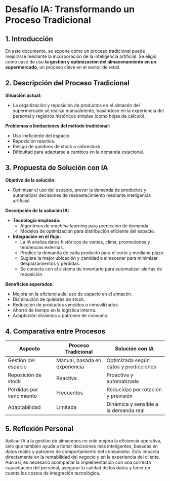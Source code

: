 # Desafío IA: Transformando un Proceso Tradicional

## 1. Introducción
En este documento, se expone cómo un proceso tradicional puede mejorarse mediante la incorporación de la inteligencia artificial. Se eligió como caso de uso **la gestión y optimización del almacenamiento en un supermercado**, un proceso clave en el sector de retail.

## 2. Descripción del Proceso Tradicional

**Situación actual:**  
- La organización y reposición de productos en el almacén del supermercado se realiza manualmente, basándose en la experiencia del personal y registros históricos simples (como hojas de cálculo).

**Problemas o limitaciones del método tradicional:**  
- Uso ineficiente del espacio.  
- Reposición reactiva.  
- Riesgo de quiebres de stock o sobrestock.  
- Dificultad para adaptarse a cambios en la demanda estacional.

## 3. Propuesta de Solución con IA

**Objetivo de la solución:**  
- Optimizar el uso del espacio, prever la demanda de productos y automatizar decisiones de reabastecimiento mediante inteligencia artificial.

**Descripción de la solución IA:**  
- **Tecnología empleada:**  
  - Algoritmos de *machine learning* para predicción de demanda.  
  - Modelos de optimización para distribución eficiente del espacio.  
- **Integración en el flujo:**  
  - La IA analiza datos históricos de ventas, clima, promociones y tendencias externas.  
  - Predice la demanda de cada producto para el corto y mediano plazo.  
  - Sugiere la mejor ubicación y cantidad a almacenar para minimizar desplazamientos y pérdidas.  
  - Se conecta con el sistema de inventario para automatizar alertas de reposición.

**Beneficios esperados:**  
- Mejora en la eficiencia del uso de espacio en el almacén.  
- Disminución de quiebres de stock.  
- Reducción de productos vencidos o inmovilizados.  
- Ahorro de tiempo en la logística interna.  
- Adaptación dinámica a patrones de consumo.

## 4. Comparativa entre Procesos

| Aspecto                    | Proceso Tradicional                   | Solución con IA                             |
|----------------------------|---------------------------------------|---------------------------------------------|
| Gestión del espacio        | Manual, basada en experiencia         | Optimizada según datos y predicciones       |
| Reposición de stock        | Reactiva                              | Proactiva y automatizada                    |
| Pérdidas por vencimiento   | Frecuentes                            | Reducidas por rotación y previsión          |
| Adaptabilidad              | Limitada                              | Dinámica y sensible a la demanda real       |

## 5. Reflexión Personal

Aplicar IA a la gestión de almacenes no solo mejora la eficiencia operativa, sino que también ayuda a tomar decisiones más inteligentes, basadas en datos reales y patrones de comportamiento del consumidor. Esto impacta directamente en la rentabilidad del negocio y en la experiencia del cliente. Aun así, es necesario acompañar la implementación con una correcta capacitación del personal, asegurar la calidad de los datos y tener en cuenta los costos de integración tecnológica.
